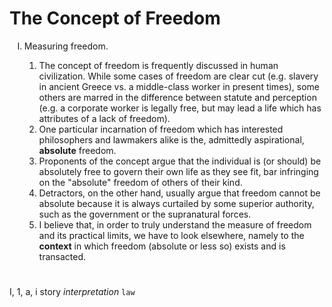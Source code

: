 # The Concept of Freedom
<ol type="I">
<li>Measuring freedom.</li>
<ol>
<li>The concept of freedom is frequently discussed in human civilization. While some cases of freedom are clear cut (e.g. slavery in ancient Greece vs. a middle-class worker in present times), some others are marred in the difference between statute and perception (e.g. a corporate worker is legally free, but may lead a life which has attributes of a lack of freedom).</li>
<li>One particular incarnation of freedom which has interested philosophers and lawmakers alike is the, admittedly aspirational, <b>absolute</b> freedom.</li>
<li>Proponents of the concept argue that the individual is (or should) be absolutely free to govern their own life as they see fit, bar infringing on the "absolute" freedom of others of their kind.</li>
<li>Detractors, on the other hand, usually argue that freedom cannot be absolute because it is always curtailed by some superior authority, such as the government or the supranatural forces. </li>
<li>I believe that, in order to truly understand the measure of freedom and its practical limits, we have to look elsewhere, namely to the <b>context</b> in which freedom (absolute or less so) exists and is transacted.
</ol>
</ol>

# 

I, 1, a, i
story
*interpretation*
`law`
<!--stackedit_data:
eyJoaXN0b3J5IjpbLTM5MDMzNzEwNSwtMjMwMTkxMTU2XX0=
-->